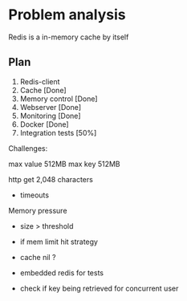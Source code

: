 # Problem analysis

Redis is a in-memory cache by itself 

## Plan

1. Redis-client
2. Cache              [Done]
3. Memory control     [Done]
4. Webserver          [Done]
5. Monitoring         [Done]
6. Docker             [Done]
7. Integration tests  [50%]

Challenges:

max value 512MB
max key 512MB

http get 2,048 characters


- timeouts

Memory pressure
  - size > threshold
  - if mem limit hit strategy
  

- cache nil ?

- embedded redis for tests

- check if key being retrieved for concurrent user



